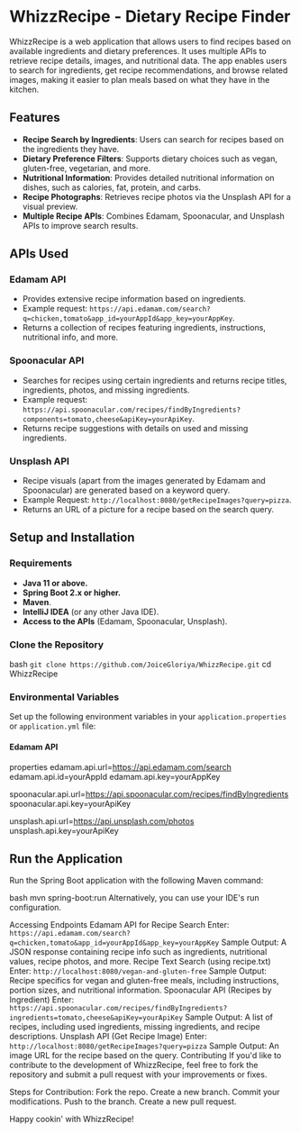 # WhizzRecipe - Dietary Recipe Finder

WhizzRecipe is a web application that allows users to find recipes based on available ingredients and dietary preferences. It uses multiple APIs to retrieve recipe details, images, and nutritional data. The app enables users to search for ingredients, get recipe recommendations, and browse related images, making it easier to plan meals based on what they have in the kitchen.


## Features
- **Recipe Search by Ingredients**: Users can search for recipes based on the ingredients they have.
- **Dietary Preference Filters**: Supports dietary choices such as vegan, gluten-free, vegetarian, and more.
- **Nutritional Information**: Provides detailed nutritional information on dishes, such as calories, fat, protein, and carbs.
- **Recipe Photographs**: Retrieves recipe photos via the Unsplash API for a visual preview.
- **Multiple Recipe APIs**: Combines Edamam, Spoonacular, and Unsplash APIs to improve search results.

## APIs Used
### Edamam API
- Provides extensive recipe information based on ingredients.
- Example request: `https://api.edamam.com/search?q=chicken,tomato&app_id=yourAppId&app_key=yourAppKey`.
- Returns a collection of recipes featuring ingredients, instructions, nutritional info, and more.

### Spoonacular API
- Searches for recipes using certain ingredients and returns recipe titles, ingredients, photos, and missing ingredients.
- Example request: `https://api.spoonacular.com/recipes/findByIngredients?components=tomato,cheese&apiKey=yourApiKey`.
- Returns recipe suggestions with details on used and missing ingredients.

### Unsplash API
- Recipe visuals (apart from the images generated by Edamam and Spoonacular) are generated based on a keyword query.
- Example Request: `http://localhost:8080/getRecipeImages?query=pizza`.
- Returns an URL of a picture for a recipe based on the search query.

## Setup and Installation

### Requirements
- **Java 11 or above.**
- **Spring Boot 2.x or higher.**
- **Maven**.
- **IntelliJ IDEA** (or any other Java IDE).
- **Access to the APIs** (Edamam, Spoonacular, Unsplash).

### Clone the Repository
bash
`git clone https://github.com/JoiceGloriya/WhizzRecipe.git`
cd WhizzRecipe

### Environmental Variables

Set up the following environment variables in your `application.properties` or `application.yml` file:

#### Edamam API
properties
edamam.api.url=https://api.edamam.com/search
edamam.api.id=yourAppId
edamam.api.key=yourAppKey

spoonacular.api.url=https://api.spoonacular.com/recipes/findByIngredients
spoonacular.api.key=yourApiKey

unsplash.api.url=https://api.unsplash.com/photos
unsplash.api.key=yourApiKey

## Run the Application

Run the Spring Boot application with the following Maven command:

bash
mvn spring-boot:run
Alternatively, you can use your IDE's run configuration.

Accessing Endpoints
Edamam API for Recipe Search
Enter: `https://api.edamam.com/search?q=chicken,tomato&app_id=yourAppId&app_key=yourAppKey`
Sample Output: A JSON response containing recipe info such as ingredients, nutritional values, recipe photos, and more.
Recipe Text Search (using recipe.txt)
Enter: `http://localhost:8080/vegan-and-gluten-free`
Sample Output: Recipe specifics for vegan and gluten-free meals, including instructions, portion sizes, and nutritional information.
Spoonacular API (Recipes by Ingredient)
Enter: `https://api.spoonacular.com/recipes/findByIngredients?ingredients=tomato,cheese&apiKey=yourApiKey`
Sample Output: A list of recipes, including used ingredients, missing ingredients, and recipe descriptions.
Unsplash API (Get Recipe Image)
Enter: `http://localhost:8080/getRecipeImages?query=pizza`
Sample Output: An image URL for the recipe based on the query.
Contributing
If you'd like to contribute to the development of WhizzRecipe, feel free to fork the repository and submit a pull request with your improvements or fixes.

Steps for Contribution:
Fork the repo.
Create a new branch.
Commit your modifications.
Push to the branch.
Create a new pull request.


Happy cookin' with WhizzRecipe!


 
 
